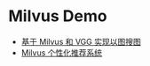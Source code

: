 # Milvus Demo
- [基于 Milvus 和 VGG 实现以图搜图](pic_search/README.md)
- [Milvus 个性化推荐系统](recommender_system/README.md)

